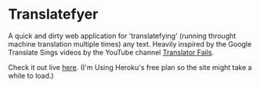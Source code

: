 # Translatefyer
A quick and dirty web application for 'translatefying' (running throught machine translation multiple times) any text. Heavily inspired by the Google Translate Sings videos by the YouTube channel [Translator Fails](https://www.youtube.com/channel/UCP2-S6-M9ZvlY8t7cRn4O6A).

Check it out live [here](https://translatefyer.herokuapp.com/). (I'm Using Heroku's free plan so the site might take a while to load.)
